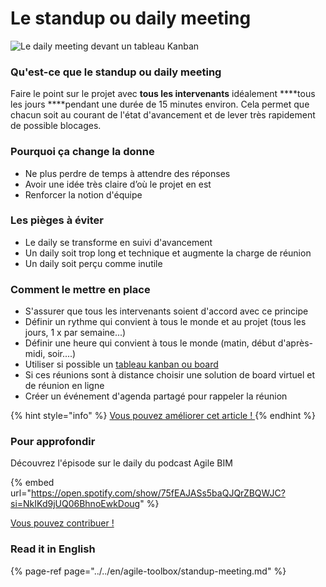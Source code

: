 # Le standup ou daily meeting

![Le daily meeting devant un tableau Kanban](../../.gitbook/assets/undraw_scrum_board_cesn.png)

### Qu'est-ce que le standup ou daily meeting

Faire le point sur le projet avec **tous les intervenants** idéalement ****tous les jours ****pendant une durée de 15 minutes environ. Cela permet que chacun soit au courant de l'état d'avancement et de lever très rapidement de possible blocages.  

### Pourquoi ça change la donne

* Ne plus perdre de temps à attendre des réponses
* Avoir une idée très claire d’où le projet en est 
*  Renforcer la notion d'équipe 

### Les pièges à éviter

* Le daily se transforme en suivi d'avancement
* Un daily soit trop long et technique et augmente la charge de réunion 
* Un daily soit perçu comme inutile 

### Comment le mettre en place 

* S'assurer que tous les intervenants soient d'accord avec ce principe 
* Définir un rythme qui convient à tous le monde et au projet \(tous les jours, 1 x par semaine...\) 
* Définir une heure qui convient à tous le monde \(matin, début d'après-midi, soir....\)
* Utiliser si possible un [tableau kanban ou board](tableau-kanban-board.md)
* Si ces réunions sont à distance choisir une solution de board virtuel et de réunion en ligne 
* Créer un événement d'agenda partagé pour rappeler la réunion 

{% hint style="info" %}
[Vous pouvez améliorer cet article ! ](../communaute-agile-bim/contribuer.md)
{% endhint %}

### Pour approfondir 

Découvrez l'épisode sur le daily du podcast Agile BIM 

{% embed url="https://open.spotify.com/show/75fEAJASs5baQJQrZBQWJC?si=NkIKd9jUQ06BhnoEwkDoug" %}

[Vous pouvez contribuer ! ](../communaute-agile-bim/contribuer.md)

### Read it in English 

{% page-ref page="../../en/agile-toolbox/standup-meeting.md" %}



